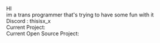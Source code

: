 HI<br>
im a trans programmer that's trying to have some fun with it<br>
Discord : thisisx_x<br>
Current Project: <br>
Current Open Source Project: 
